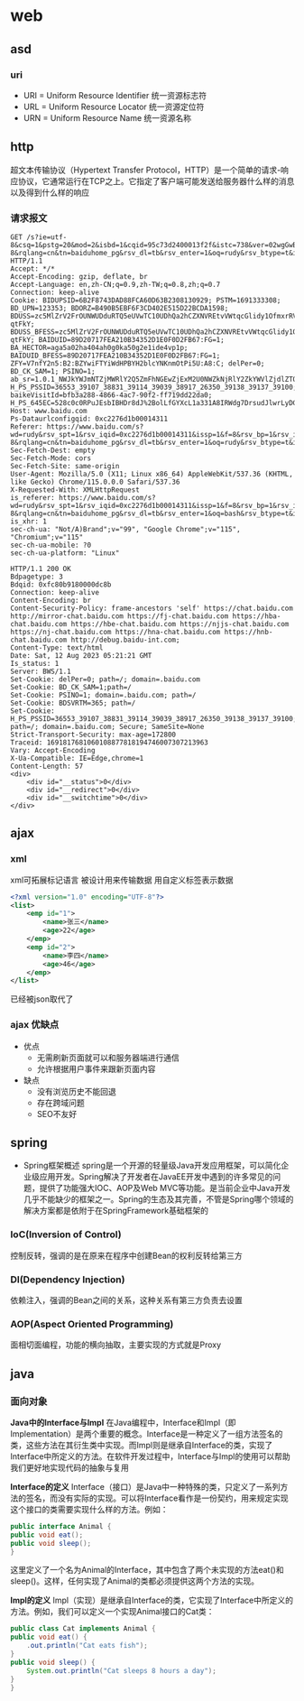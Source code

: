 # web

## asd

### uri

* URI = Uniform Resource Identifier 统一资源标志符
* URL = Uniform Resource Locator 统一资源定位符
* URN = Uniform Resource Name 统一资源名称

## http

超文本传输协议（Hypertext Transfer Protocol，HTTP）是一个简单的请求-响应协议，它通常运行在TCP之上。它指定了客户端可能发送给服务器什么样的消息以及得到什么样的响应

### 请求报文

```http
GET /s?ie=utf-8&csq=1&pstg=20&mod=2&isbd=1&cqid=95c73d2400013f2f&istc=738&ver=02wgGwBXOO4aje7aoPDSmu9Z0L2rXSqPEIG&chk=64d716d1&isid=c59f24d60001e5d6&wd=rudy&rsv_spt=1&rsv_iqid=0xc2276d1b00014311&issp=1&f=8&rsv_bp=1&rsv_idx=2&ie=utf-8&rqlang=cn&tn=baiduhome_pg&rsv_dl=tb&rsv_enter=1&oq=rudy&rsv_btype=t&inputT=3&rsv_t=b5f7Sm7aKLp818iBSO5cb%2BLhVKbx%2BqvCRy9gF%2FQG2B8dPzsB8sd3sOjUr%2BXtNLHBP2Dv&rsv_pq=c59f24d60001e5d6&rsv_sug3=37&rsv_sug1=25&rsv_sug7=100&rsv_sug2=0&rsv_sug4=1258&rsv_sug=1&bs=rudy&f4s=1&_ck=1200.0.-1.-1.-1.-1.-1&rsv_isid=36553_39107_38831_39114_39039_38917_26350_39138_39100&isnop=0&rsv_stat=-1_-1_1_9.&rsv_bp=1 HTTP/1.1
Accept: */*
Accept-Encoding: gzip, deflate, br
Accept-Language: en,zh-CN;q=0.9,zh-TW;q=0.8,zh;q=0.7
Connection: keep-alive
Cookie: BIDUPSID=6B2F8743DAD88FCA60D63B2308130929; PSTM=1691333308; BD_UPN=123353; BDORZ=B490B5EBF6F3CD402E515D22BCDA1598; BDUSS=zc5MlZrV2FrOUNWUDduRTQ5eUVwTC10UDhQa2hCZXNVREtvVWtqcGlidy1OfmxrRVFBQUFBJCQAAAAAAAAAAAEAAACWts2ucXB6bTE1OTc1M8ur19MAAAAAAAAAAAAAAAAAAAAAAAAAAAAAAAAAAAAAAAAAAAAAAAAAAAAAAAAAAAAAAAAAAD6q0WQ-qtFkY; BDUSS_BFESS=zc5MlZrV2FrOUNWUDduRTQ5eUVwTC10UDhQa2hCZXNVREtvVWtqcGlidy1OfmxrRVFBQUFBJCQAAAAAAAAAAAEAAACWts2ucXB6bTE1OTc1M8ur19MAAAAAAAAAAAAAAAAAAAAAAAAAAAAAAAAAAAAAAAAAAAAAAAAAAAAAAAAAAAAAAAAAAD6q0WQ-qtFkY; BAIDUID=89D20717FEA210B34352D1E0F0D2FB67:FG=1; BA_HECTOR=aga5a02ha404ah0g0ka50g2e1ide4vp1p; BAIDUID_BFESS=89D20717FEA210B34352D1E0F0D2FB67:FG=1; ZFY=V7nfY2n5:B2:BZYwiFTYiWdHPBYH2blcYNKnmOtPi5U:A8:C; delPer=0; BD_CK_SAM=1; PSINO=1; ab_sr=1.0.1_NWJkYWJmNTZjMWRlY2Q5ZmFhNGEwZjExM2U0NWZkNjRlY2ZkYWVlZjdlZTQ3M2Y5MjlhNzM0YzhlMWI3ZWJhYjJhODg2MjI2MTAzM2FhOTEwNjdmMzViMzU4NjM2N2FiMTA0YWE4ZjU2YzFiYWY1Njg4MWM1Y2VkNGUzMWZhNjM2MzQxOTBkZWQ5MTRlYzU4OWNlZjE4ZjRlZmI5MjRlNA==; H_PS_PSSID=36553_39107_38831_39114_39039_38917_26350_39138_39137_39100; baikeVisitId=bfb3a288-4866-4ac7-90f2-ff719dd22da0; H_PS_645EC=528c0c0RPuJEsbIBHDr8dJ%2BolLfGYXcL1a331A8IRWdg7DrsudJlwrLyDG1eOLf2gQEp
Host: www.baidu.com
Ps-Dataurlconfigqid: 0xc2276d1b00014311
Referer: https://www.baidu.com/s?wd=rudy&rsv_spt=1&rsv_iqid=0xc2276d1b00014311&issp=1&f=8&rsv_bp=1&rsv_idx=2&ie=utf-8&rqlang=cn&tn=baiduhome_pg&rsv_dl=tb&rsv_enter=1&oq=rudy&rsv_btype=t&inputT=3&rsv_t=b5f7Sm7aKLp818iBSO5cb%2BLhVKbx%2BqvCRy9gF%2FQG2B8dPzsB8sd3sOjUr%2BXtNLHBP2Dv&rsv_pq=c59f24d60001e5d6&rsv_sug3=37&rsv_sug1=25&rsv_sug7=100&rsv_sug2=0&rsv_sug4=1258&rsv_sug=1
Sec-Fetch-Dest: empty
Sec-Fetch-Mode: cors
Sec-Fetch-Site: same-origin
User-Agent: Mozilla/5.0 (X11; Linux x86_64) AppleWebKit/537.36 (KHTML, like Gecko) Chrome/115.0.0.0 Safari/537.36
X-Requested-With: XMLHttpRequest
is_referer: https://www.baidu.com/s?wd=rudy&rsv_spt=1&rsv_iqid=0xc2276d1b00014311&issp=1&f=8&rsv_bp=1&rsv_idx=2&ie=utf-8&rqlang=cn&tn=baiduhome_pg&rsv_dl=tb&rsv_enter=1&oq=bash&rsv_btype=t&inputT=3156&rsv_t=7e26lEc0HOPJ4PHxZ%2FGPWbSDgseJr%2B2ZLVPTXqYGrWYSqmpcerKQVNDIH1rOzUc%2FNZi8&rsv_pq=92689e8f0000907f&rsv_sug3=36&rsv_sug1=24&rsv_sug7=100&rsv_sug2=0&rsv_sug4=3156
is_xhr: 1
sec-ch-ua: "Not/A)Brand";v="99", "Google Chrome";v="115", "Chromium";v="115"
sec-ch-ua-mobile: ?0
sec-ch-ua-platform: "Linux"
```

```http
HTTP/1.1 200 OK
Bdpagetype: 3
Bdqid: 0xfc80b9180000dc8b
Connection: keep-alive
Content-Encoding: br
Content-Security-Policy: frame-ancestors 'self' https://chat.baidu.com http://mirror-chat.baidu.com https://fj-chat.baidu.com https://hba-chat.baidu.com https://hbe-chat.baidu.com https://njjs-chat.baidu.com https://nj-chat.baidu.com https://hna-chat.baidu.com https://hnb-chat.baidu.com http://debug.baidu-int.com;
Content-Type: text/html
Date: Sat, 12 Aug 2023 05:21:21 GMT
Is_status: 1
Server: BWS/1.1
Set-Cookie: delPer=0; path=/; domain=.baidu.com
Set-Cookie: BD_CK_SAM=1;path=/
Set-Cookie: PSINO=1; domain=.baidu.com; path=/
Set-Cookie: BDSVRTM=365; path=/
Set-Cookie: H_PS_PSSID=36553_39107_38831_39114_39039_38917_26350_39138_39137_39100; path=/; domain=.baidu.com; Secure; SameSite=None
Strict-Transport-Security: max-age=172800
Traceid: 1691817681060108877818194746007307213963
Vary: Accept-Encoding
X-Ua-Compatible: IE=Edge,chrome=1
Content-Length: 57
<div>
    <div id="__status">0</div>
    <div id="__redirect">0</div>
    <div id="__switchtime">0</div>
</div>
```

## ajax

### xml

xml可拓展标记语言
被设计用来传输数据
用自定义标签表示数据

```xml
<?xml version="1.0" encoding="UTF-8"?>
<list>
    <emp id="1">
        <name>张三</name>
        <age>22</age>
    </emp>
    <emp id="2">
        <name>李四</name>
        <age>46</age>
    </emp>
</list>
```

已经被json取代了

### ajax 优缺点

* 优点
  * 无需刷新页面就可以和服务器端进行通信
  * 允许根据用户事件来跟新页面内容
* 缺点
  * 没有浏览历史不能回退
  * 存在跨域问题
  * SEO不友好

## spring

* Spring框架概述
  spring是一个开源的轻量级Java开发应用框架，可以简化企业级应用开发。Spring解决了开发者在JavaEE开发中遇到的许多常见的问题，提供了功能强大IOC、AOP及Web MVC等功能。是当前企业中Java开发几乎不能缺少的框架之一。Spring的生态及其完善，不管是Spring哪个领域的解决方案都是依附于在SpringFramework基础框架的

### IoC(Inversion of Control)

控制反转，强调的是在原来在程序中创建Bean的权利反转给第三方

### DI(Dependency Injection)

依赖注入，强调的Bean之间的关系，这种关系有第三方负责去设置

### AOP(Aspect Oriented Programming)

面相切面编程，功能的横向抽取，主要实现的方式就是Proxy

## java

### 面向对象

**Java中的Interface与Impl**
在Java编程中，Interface和Impl（即Implementation）是两个重要的概念。Interface是一种定义了一组方法签名的类，这些方法在其衍生类中实现。而Impl则是继承自Interface的类，实现了Interface中所定义的方法。在软件开发过程中，Interface与Impl的使用可以帮助我们更好地实现代码的抽象与复用

**Interface的定义**
Interface（接口）是Java中一种特殊的类，只定义了一系列方法的签名，而没有实际的实现。可以将Interface看作是一份契约，用来规定实现这个接口的类需要实现什么样的方法。例如：

```java
public interface Animal {
public void eat();
public void sleep();
}
```

这里定义了一个名为Animal的Interface，其中包含了两个未实现的方法eat()和sleep()。这样，任何实现了Animal的类都必须提供这两个方法的实现。

**Impl的定义**
Impl（实现）是继承自Interface的类，它实现了Interface中所定义的方法。例如，我们可以定义一个实现Animal接口的Cat类：

```java
public class Cat implements Animal {
public void eat() {
    .out.println("Cat eats fish");
}
public void sleep() {
    System.out.println("Cat sleeps 8 hours a day");
}
}
```
